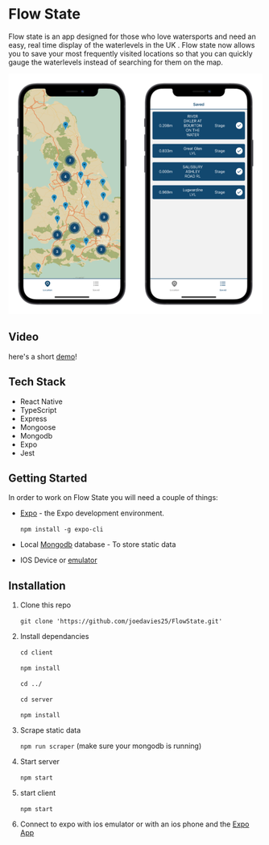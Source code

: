 # Flow State
Flow state is an app designed for those who love watersports and need an easy, real time display of the waterlevels in the UK . Flow state now allows you to save your most frequently visited locations so that you can quickly gauge the waterlevels instead of searching for them on the map.

<p align='center'>
  <img width='50%' src='./Images/map.png'><img width='50%' src='./Images/saved.png'>
</p>

## Video
here's a short [demo](https://www.youtube.com/watch?v=oXYnGpOsYNw)!

## Tech Stack
- React Native
- TypeScript
- Express
- Mongoose
- Mongodb
- Expo
- Jest

## Getting Started

In order to work on Flow State you will need a couple of things:

- [Expo](https://docs.expo.io/) -  the Expo development environment.

   `npm install -g expo-cli`

- Local [Mongodb](https://docs.mongodb.com/manual/installation/) database - To store static data

- IOS Device or [emulator](https://apps.apple.com/us/app/xcode/id497799835?mt=12)



## Installation

1. Clone this repo

   `git clone 'https://github.com/joedavies25/FlowState.git'`

2. Install dependancies

   `cd client`

   `npm install`

   `cd ../`

   `cd server`

   `npm install`

3. Scrape static data

   `npm run scraper` (make sure your mongodb is running)

4. Start server

   `npm start`

5. start client

   `npm start`

6. Connect to expo with ios emulator or with an ios phone and the [Expo App](https://apps.apple.com/gb/app/expo-go/id982107779)

